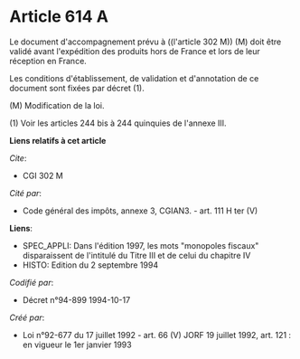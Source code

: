 # Article 614 A

Le document d'accompagnement prévu à ((l'article 302 M)) (M) doit être validé avant l'expédition des produits hors de France
et lors de leur réception en France.

Les conditions d'établissement, de validation et d'annotation de ce document sont fixées par décret (1).

(M) Modification de la loi.

(1) Voir les articles 244 bis à 244 quinquies de l'annexe III.

**Liens relatifs à cet article**

_Cite_:

  - CGI 302 M

_Cité par_:

  - Code général des impôts, annexe 3, CGIAN3. - art. 111 H ter (V)

**Liens**:

  - SPEC_APPLI: Dans l'édition 1997, les mots "monopoles fiscaux" disparaissent de l'intitulé du Titre III et de celui du chapitre IV
  - HISTO: Edition du 2 septembre 1994

_Codifié par_:

  - Décret n°94-899 1994-10-17

_Créé par_:

  - Loi n°92-677 du 17 juillet 1992 - art. 66 (V) JORF 19 juillet 1992, art. 121 : en vigueur le 1er janvier 1993
